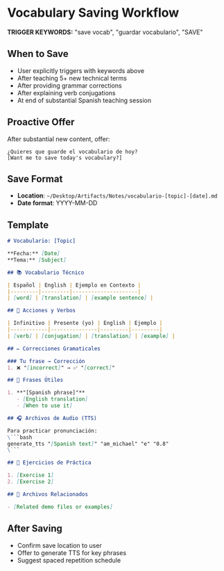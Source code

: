 # Vocabulary Saving Workflow

**TRIGGER KEYWORDS:** "save vocab", "guardar vocabulario", "SAVE"

## When to Save

- User explicitly triggers with keywords above
- After teaching 5+ new technical terms
- After providing grammar corrections
- After explaining verb conjugations
- At end of substantial Spanish teaching session

## Proactive Offer

After substantial new content, offer:
```
¿Quieres que guarde el vocabulario de hoy?
[Want me to save today's vocabulary?]
```

## Save Format

- **Location**: `~/Desktop/Artifacts/Notes/vocabulario-[topic]-[date].md`
- **Date format**: YYYY-MM-DD

## Template

```markdown
# Vocabulario: [Topic]

**Fecha:** [Date]
**Tema:** [Subject]

## 📚 Vocabulario Técnico

| Español | English | Ejemplo en Contexto |
|---------|---------|---------------------|
| [word] | [translation] | [example sentence] |

## 🔄 Acciones y Verbos

| Infinitivo | Presente (yo) | English | Ejemplo |
|------------|---------------|---------|---------|
| [verb] | [conjugation] | [translation] | [example] |

## ✏️ Correcciones Gramaticales

### Tu frase → Corrección
1. ❌ "[incorrect]" → ✅ "[correct]"

## 💬 Frases Útiles

1. **"[Spanish phrase]"**
   - [English translation]
   - [When to use it]

## 🎧 Archivos de Audio (TTS)

Para practicar pronunciación:
\```bash
generate_tts "[Spanish text]" "am_michael" "e" "0.8"
\```

## 📝 Ejercicios de Práctica

1. [Exercise 1]
2. [Exercise 2]

## 🔗 Archivos Relacionados

- [Related demo files or examples]
```

## After Saving

- Confirm save location to user
- Offer to generate TTS for key phrases
- Suggest spaced repetition schedule
